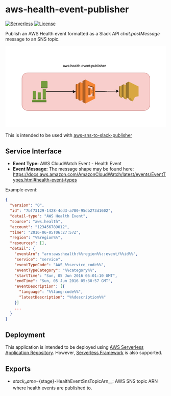 # aws-health-event-publisher
[![Serverless](http://public.serverless.com/badges/v3.svg)](http://www.serverless.com)
[![License](https://img.shields.io/badge/License-BSD%202--Clause-orange.svg)](https://opensource.org/licenses/BSD-2-Clause)

Publish an AWS Health event formatted as a Slack API _chat.postMessage_ message to an SNS topic.

![System Architecture](/diagram.png?raw=true "System Architecture")

This is intended to be used with [aws-sns-to-slack-publisher](https://github.com/ServerlessOpsIO/aws-sns-to-slack-publisher)

## Service Interface

* __Event Type:__ AWS CloudWatch Event - Health Event
* __Event Message:__ The message shape may be found here: https://docs.aws.amazon.com/AmazonCloudWatch/latest/events/EventTypes.html#health-event-types

Example event:

```json
{
  "version": "0",
  "id": "7bf73129-1428-4cd3-a780-95db273d1602",
  "detail-type": "AWS Health Event",
  "source": "aws.health",
  "account": "123456789012",
  "time": "2016-06-05T06:27:57Z",
  "region": "%%region%%",
  "resources": [],
  "detail": {
    "eventArn": "arn:aws:health:%%region%%::event/%%id%%",
    "service": "service",
    "eventTypeCode": "AWS_%%service_code%%",
    "eventTypeCategory": "%%category%%",
    "startTime": "Sun, 05 Jun 2016 05:01:10 GMT",
    "endTime": "Sun, 05 Jun 2016 05:30:57 GMT",
    "eventDescription": [{
      "language": "%%lang-code%%",
      "latestDescription": "%%description%%"
    }]
    ...
  }
}
```

## Deployment

This application is intended to be deployed using [AWS Serverless Application Repository](https://aws.amazon.com/serverless/serverlessrepo/).  However, [Serverless Framework](https://www.serverless.com) is also supported.

## Exports

* ${stack_name}-${stage}-HealthEventSnsTopicArn__: AWS SNS topic ARN where health events are published to.
